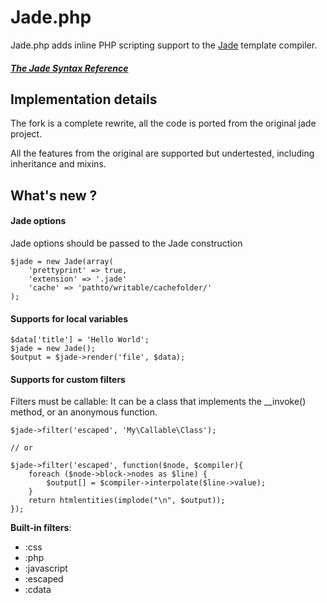 # Jade.php

Jade.php adds inline PHP scripting support to the [Jade](http://jade-lang.com) template compiler.

##### [The Jade Syntax Reference](https://github.com/visionmedia/jade#readme)

## Implementation details

The fork is a complete rewrite, all the code is ported from the original jade project.

All the features from the original are supported but undertested, including inheritance
and mixins.

## What's new ?

#### Jade options

Jade options should be passed to the Jade construction

```
$jade = new Jade(array(
	'prettyprint' => true,
	'extension' => '.jade'
	'cache' => 'pathto/writable/cachefolder/'
);
```

#### Supports for local variables

```
$data['title'] = 'Hello World';
$jade = new Jade();
$output = $jade->render('file', $data);
``` 

#### Supports for custom filters

Filters must be callable: It can be a class that implements the __invoke() method, or an anonymous function.

```
$jade->filter('escaped', 'My\Callable\Class');

// or

$jade->filter('escaped', function($node, $compiler){
	foreach ($node->block->nodes as $line) {
		$output[] = $compiler->interpolate($line->value);
	}
	return htmlentities(implode("\n", $output));
});
```
**Built-in filters**:

* :css
* :php
* :javascript
* :escaped
* :cdata
